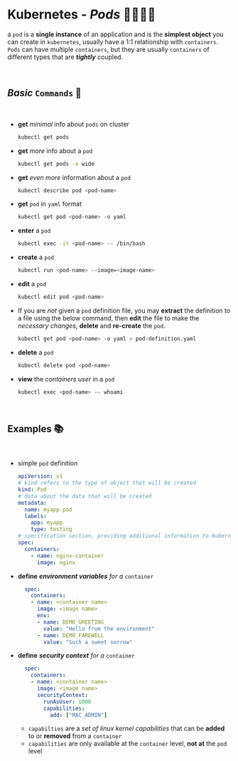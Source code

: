 # **Kubernetes** - ***Pods*** 🐋🐳🐋🐳

a `pod` is a **single instance** of an application and is the **simplest object** you can create in `kubernetes`, usually have a 1:1 relationship with `containers`. `Pods` can have multiple `containers`, but they are usually `containers` of different types that are ***tightly*** coupled.

<br>

## ***Basic*** `Commands` 📝

<br>

- **get** *minimal* info about `pods` on cluster

  ```bash
  kubectl get pods
  ```

- **get** *more* info about a `pod`

  ```bash
  kubectl get pods -o wide
  ```

- **get** *even more* information about a `pod`

  ```bash
  kubectl describe pod <pod-name>
  ```

- **get** `pod` in `yaml` format

  ```bash
  kubectl get pod <pod-name> -o yaml
  ```

- **enter** a `pod`

    ```bash
    kubectl exec -it <pod-name> -- /bin/bash
    ```

- **create** a `pod`
  
  ```bash
  kubectl run <pod-name> --image=<image-name>
  ```

- **edit** a `pod`

  ```bash
  kubectl edit pod <pod-name>
  ```

- If you are *not* given a `pod` definition file, you may **extract** the definition to a file using the below command, then **edit** the file to make the *necessary changes*, **delete** and **re-create** the `pod`.

  ```bash
  kubectl get pod <pod-name> -o yaml > pod-definition.yaml
  ```

- **delete** a `pod`

  ```bash
  kubectl delete pod <pod-name>
  ```

- **view** the *containers user* in a `pod`

    ```bash
    kubectl exec <pod-name> -- whoami
    ```

<br>

## **Examples** 📚

<br>

* simple `pod` definition

  ```yaml
  apiVersion: v1
  # kind refers to the type of object that will be created
  kind: Pod
  # data about the data that will be created
  metadata:
    name: myapp-pod
    labels:
      app: myapp
      type: testing
  # specification section, providing additional information to kubernetes about the object
  spec:
    containers:
      - name: nginx-container
        image: nginx
  ```




- **define** ***environment variables*** *for a* `container`

  ```yaml
    spec:
      containers:
      - name: <container name>
        image: <image name>
        env:
        - name: DEMO_GREETING
          value: "Hello from the environment"
        - name: DEMO_FAREWELL
          value: "Such a sweet sorrow"
  ```

- **define** ***security context*** *for a* `container`

  ```yaml
    spec:
      containers:
      - name: <container name>
        image: <image name>
        securityContext:
          runAsUser: 1000
          capabilities:
            add: ["MAC_ADMIN"]
  ```

  - `capabilties` are a *set of linux kernel capabilities* that can be **added** to or **removed** from a `container`
  - `capabilities` are only available at the `container` level, **not at** the `pod` level
